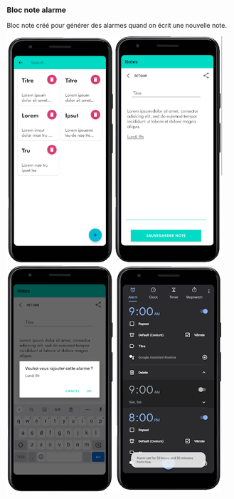 ### Bloc note alarme

Bloc note créé pour générer des alarmes quand on écrit une nouvelle note.

<img src="https://github.com/sepios87/Bloc-note/blob/main/screenHome.png" alt="image rendu">

<img src="https://github.com/sepios87/Bloc-note/blob/main/screenNote.png" alt="image rendu">

<img src="https://github.com/sepios87/Bloc-note/blob/main/screenAlarmPopUp.png" alt="image rendu">

<img src="https://github.com/sepios87/Bloc-note/blob/main/screenAlaram.png" alt="image rendu">

